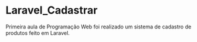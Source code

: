 # Laravel_Cadastrar
Primeira aula de Programação Web foi realizado um sistema de cadastro de produtos feito em Laravel.
